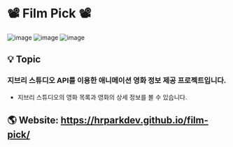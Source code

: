 # 📽 Film Pick 📽

![image](https://user-images.githubusercontent.com/91646438/171306444-4df3fbae-0a19-4d3f-a369-6bdcee78229f.png)
![image](https://user-images.githubusercontent.com/91646438/171306496-91217b36-967d-4d6a-a071-7a47655f63ce.png)
![image](https://user-images.githubusercontent.com/91646438/171306553-3a84958e-66b3-4246-8119-08772def6f8f.png)

## 💡 Topic

### **지브리 스튜디오 API를 이용한 애니메이션 영화 정보 제공 프로젝트**입니다.

- 지브리 스튜디오의 영화 목록과 영화의 상세 정보를 볼 수 있습니다.

## 🌎 Website: https://hrparkdev.github.io/film-pick/
